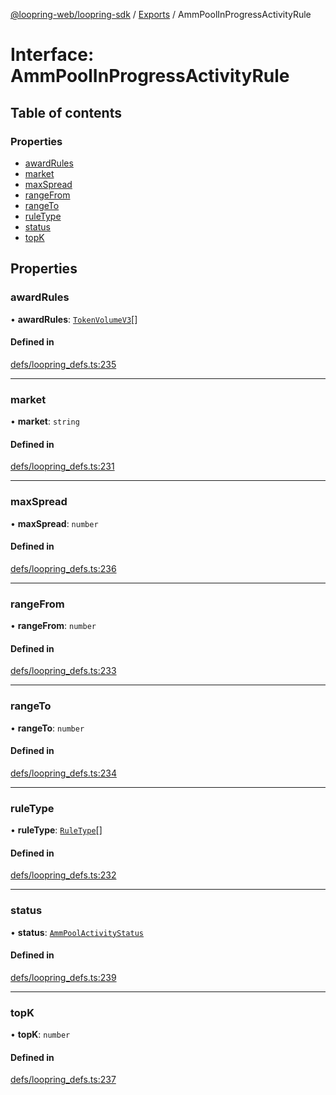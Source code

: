 [@loopring-web/loopring-sdk](../README.md) / [Exports](../modules.md) / AmmPoolInProgressActivityRule

# Interface: AmmPoolInProgressActivityRule

## Table of contents

### Properties

- [awardRules](AmmPoolInProgressActivityRule.md#awardrules)
- [market](AmmPoolInProgressActivityRule.md#market)
- [maxSpread](AmmPoolInProgressActivityRule.md#maxspread)
- [rangeFrom](AmmPoolInProgressActivityRule.md#rangefrom)
- [rangeTo](AmmPoolInProgressActivityRule.md#rangeto)
- [ruleType](AmmPoolInProgressActivityRule.md#ruletype)
- [status](AmmPoolInProgressActivityRule.md#status)
- [topK](AmmPoolInProgressActivityRule.md#topk)

## Properties

### awardRules

• **awardRules**: [`TokenVolumeV3`](TokenVolumeV3.md)[]

#### Defined in

[defs/loopring_defs.ts:235](https://github.com/Loopring/loopring_sdk/blob/edf273a/src/defs/loopring_defs.ts#L235)

___

### market

• **market**: `string`

#### Defined in

[defs/loopring_defs.ts:231](https://github.com/Loopring/loopring_sdk/blob/edf273a/src/defs/loopring_defs.ts#L231)

___

### maxSpread

• **maxSpread**: `number`

#### Defined in

[defs/loopring_defs.ts:236](https://github.com/Loopring/loopring_sdk/blob/edf273a/src/defs/loopring_defs.ts#L236)

___

### rangeFrom

• **rangeFrom**: `number`

#### Defined in

[defs/loopring_defs.ts:233](https://github.com/Loopring/loopring_sdk/blob/edf273a/src/defs/loopring_defs.ts#L233)

___

### rangeTo

• **rangeTo**: `number`

#### Defined in

[defs/loopring_defs.ts:234](https://github.com/Loopring/loopring_sdk/blob/edf273a/src/defs/loopring_defs.ts#L234)

___

### ruleType

• **ruleType**: [`RuleType`](../enums/RuleType.md)[]

#### Defined in

[defs/loopring_defs.ts:232](https://github.com/Loopring/loopring_sdk/blob/edf273a/src/defs/loopring_defs.ts#L232)

___

### status

• **status**: [`AmmPoolActivityStatus`](../enums/AmmPoolActivityStatus.md)

#### Defined in

[defs/loopring_defs.ts:239](https://github.com/Loopring/loopring_sdk/blob/edf273a/src/defs/loopring_defs.ts#L239)

___

### topK

• **topK**: `number`

#### Defined in

[defs/loopring_defs.ts:237](https://github.com/Loopring/loopring_sdk/blob/edf273a/src/defs/loopring_defs.ts#L237)
